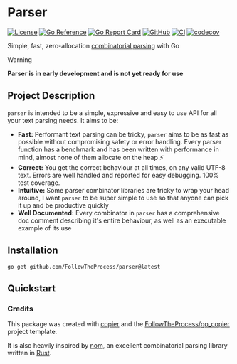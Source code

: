 # Parser

[![License](https://img.shields.io/github/license/FollowTheProcess/parser)](https://github.com/FollowTheProcess/parser)
[![Go Reference](https://pkg.go.dev/badge/github.com/FollowTheProcess/parser.svg)](https://pkg.go.dev/github.com/FollowTheProcess/parser)
[![Go Report Card](https://goreportcard.com/badge/github.com/FollowTheProcess/parser)](https://goreportcard.com/report/github.com/FollowTheProcess/parser)
[![GitHub](https://img.shields.io/github/v/release/FollowTheProcess/parser?logo=github&sort=semver)](https://github.com/FollowTheProcess/parser)
[![CI](https://github.com/FollowTheProcess/parser/workflows/CI/badge.svg)](https://github.com/FollowTheProcess/parser/actions?query=workflow%3ACI)
[![codecov](https://codecov.io/gh/FollowTheProcess/parser/branch/main/graph/badge.svg)](https://codecov.io/gh/FollowTheProcess/parser)

Simple, fast, zero-allocation [combinatorial parsing] with Go

> [!WARNING]
> **Parser is in early development and is not yet ready for use**

## Project Description

`parser` is intended to be a simple, expressive and easy to use API for all your text parsing needs. It aims to be:

- **Fast:** Performant text parsing can be tricky, `parser` aims to be as fast as possible without compromising safety or error handling. Every parser function has a benchmark and has been written with performance in mind, almost none of them allocate on the heap ⚡️
- **Correct:** You get the correct behaviour at all times, on any valid UTF-8 text. Errors are well handled and reported for easy debugging. 100% test coverage.
- **Intuitive:** Some parser combinator libraries are tricky to wrap your head around, I want `parser` to be super simple to use so that anyone can pick it up and be productive quickly
- **Well Documented:** Every combinator in `parser` has a comprehensive doc comment describing it's entire behaviour, as well as an executable example of its use

## Installation

```shell
go get github.com/FollowTheProcess/parser@latest
```

## Quickstart

### Credits

This package was created with [copier] and the [FollowTheProcess/go_copier] project template.

It is also heavily inspired by [nom], an excellent combinatorial parsing library written in [Rust].

[copier]: https://copier.readthedocs.io/en/stable/
[FollowTheProcess/go_copier]: https://github.com/FollowTheProcess/go_copier
[combinatorial parsing]: https://en.wikipedia.org/wiki/Parser_combinator
[nom]: https://github.com/rust-bakery/nom
[Rust]: https://www.rust-lang.org
